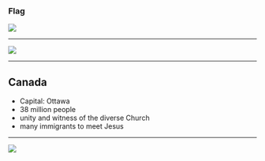 ### Flag

![](https://upload.wikimedia.org/wikipedia/commons/d/d9/Flag_of_Canada_%28Pantone%29.svg)

---

![](https://upload.wikimedia.org/wikipedia/commons/6/67/CAN_orthographic.svg)

---

## Canada

- Capital: Ottawa
- 38 million people
- unity and witness of the diverse Church
- many immigrants to meet Jesus

---

![](https://player.vimeo.com/video/37256077)
